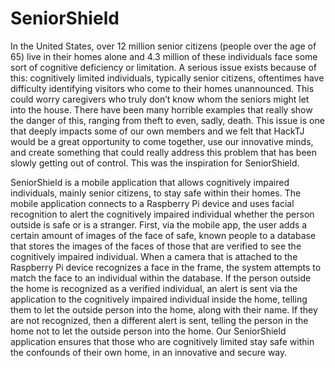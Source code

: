 # SeniorShield

In the United States, over 12 million senior citizens (people over the age of 65) live in their homes alone and 4.3 million of these individuals face some sort of cognitive deficiency or limitation. 
A serious issue exists because of this: cognitively limited individuals, typically senior citizens, oftentimes have difficulty identifying visitors who come to their homes unannounced.
This could worry caregivers who truly don’t know whom the seniors might let into the house. There have been many horrible examples that really show the danger of this, ranging from theft to even, sadly, death. This issue is one that deeply impacts some of our own members and we felt that HackTJ would be a great opportunity to come together, use our innovative minds, and create something that could really address this problem that has been slowly getting out of control. This was the inspiration for SeniorShield.

SeniorShield is a mobile application that allows cognitively impaired individuals, mainly senior citizens, to stay safe within their homes. The mobile application connects to a Raspberry Pi device and uses facial recognition to alert the cognitively impaired individual whether the person outside is safe or is a stranger. First, via the mobile app, the user adds a certain amount of images of the face of safe, known people to a database that stores the images of the faces of those that are verified to see the cognitively impaired individual. When a camera that is attached to the Raspberry Pi device recognizes a face in the frame, the system attempts to match the face to an individual within the database. If the person outside the home is recognized as a verified individual, an alert is sent via the application to the cognitively impaired individual inside the home, telling them to let the outside person into the home, along with their name. If they are not recognized, then a different alert is sent, telling the person in the home not to let the outside person into the home. Our SeniorShield application ensures that those who are cognitively limited stay safe within the confounds of their own home, in an innovative and secure way.